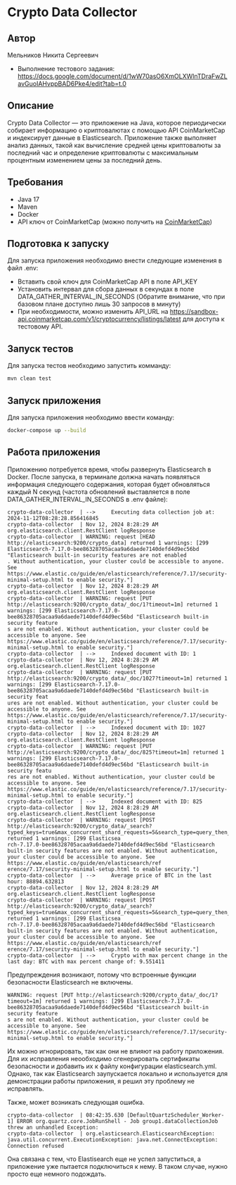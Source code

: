 # Crypto Data Collector

## Автор
Мельников Никита Сергеевич
- Выполнение тестового задания: https://docs.google.com/document/d/1wW70asO6XmOLXWlnTDraFwZLavGuoIAHvppBAD6Pke4/edit?tab=t.0

## Описание

Crypto Data Collector — это приложение на Java, которое периодически собирает информацию о криптовалютах с помощью API CoinMarketCap и индексирует данные в Elasticsearch. 
Приложение также выполняет анализ данных, такой как вычисление средней цены криптовалюты за последний час и определение криптовалюты с максимальным процентным изменением цены за последний день.

## Требования

- Java 17
- Maven
- Docker
- API ключ от CoinMarketCap (можно получить на [CoinMarketCap](https://coinmarketcap.com/))

## Подготовка к запуску

Для запуска приложения необходимо внести следующие изменения в файл .env:
- Вставить свой ключ для CoinMarketCap API в поле API_KEY
- Установить интервал для сбора данных в секундах в поле DATA_GATHER_INTERVAL_IN_SECONDS (Обратите внимание, что при базовом плане доступно лишь 30 запросов в минуту)
- При необходимости, можно изменить API_URL на https://sandbox-api.coinmarketcap.com/v1/cryptocurrency/listings/latest для доступа к тестовому API.

## Запуск тестов

Для запуска тестов необходимо запустить комманду:
```bash
mvn clean test
```

## Запуск приложения

Для запуска приложения необходимо ввести команду:
```bash
docker-compose up --build
```

## Работа приложения 

Приложению потребуется время, чтобы развернуть Elasticsearch в Docker.
После запуска, в терминале должна начать появляться информация следующего содержания, которая будет обновляться каждый N секунд (частота обновлений выставляется в поле DATA_GATHER_INTERVAL_IN_SECONDS в .env файле):

```
crypto-data-collector  | -->     Executing data collection job at: 2024-11-12T08:28:28.856416845
crypto-data-collector  | Nov 12, 2024 8:28:29 AM org.elasticsearch.client.RestClient logResponse
crypto-data-collector  | WARNING: request [HEAD http://elasticsearch:9200/crypto_data] returned 1 warnings: [299 Elasticsearch-7.17.0-bee86328705acaa9a6daede7140defd4d9ec56bd "Elasticsearch built-in security features are not enabled
. Without authentication, your cluster could be accessible to anyone. See https://www.elastic.co/guide/en/elasticsearch/reference/7.17/security-minimal-setup.html to enable security."]
crypto-data-collector  | Nov 12, 2024 8:28:29 AM org.elasticsearch.client.RestClient logResponse
crypto-data-collector  | WARNING: request [PUT http://elasticsearch:9200/crypto_data/_doc/1?timeout=1m] returned 1 warnings: [299 Elasticsearch-7.17.0-bee86328705acaa9a6daede7140defd4d9ec56bd "Elasticsearch built-in security feature
s are not enabled. Without authentication, your cluster could be accessible to anyone. See https://www.elastic.co/guide/en/elasticsearch/reference/7.17/security-minimal-setup.html to enable security."]
crypto-data-collector  | -->     Indexed document with ID: 1
crypto-data-collector  | Nov 12, 2024 8:28:29 AM org.elasticsearch.client.RestClient logResponse
crypto-data-collector  | WARNING: request [PUT http://elasticsearch:9200/crypto_data/_doc/1027?timeout=1m] returned 1 warnings: [299 Elasticsearch-7.17.0-bee86328705acaa9a6daede7140defd4d9ec56bd "Elasticsearch built-in security feat
ures are not enabled. Without authentication, your cluster could be accessible to anyone. See https://www.elastic.co/guide/en/elasticsearch/reference/7.17/security-minimal-setup.html to enable security."]
crypto-data-collector  | -->     Indexed document with ID: 1027
crypto-data-collector  | Nov 12, 2024 8:28:29 AM org.elasticsearch.client.RestClient logResponse
crypto-data-collector  | WARNING: request [PUT http://elasticsearch:9200/crypto_data/_doc/825?timeout=1m] returned 1 warnings: [299 Elasticsearch-7.17.0-bee86328705acaa9a6daede7140defd4d9ec56bd "Elasticsearch built-in security featu
res are not enabled. Without authentication, your cluster could be accessible to anyone. See https://www.elastic.co/guide/en/elasticsearch/reference/7.17/security-minimal-setup.html to enable security."]
crypto-data-collector  | -->     Indexed document with ID: 825
crypto-data-collector  | Nov 12, 2024 8:28:29 AM org.elasticsearch.client.RestClient logResponse
crypto-data-collector  | WARNING: request [POST http://elasticsearch:9200/crypto_data/_search?typed_keys=true&max_concurrent_shard_requests=5&search_type=query_then_fetch&batched_reduce_size=512] returned 1 warnings: [299 Elasticsea
rch-7.17.0-bee86328705acaa9a6daede7140defd4d9ec56bd "Elasticsearch built-in security features are not enabled. Without authentication, your cluster could be accessible to anyone. See https://www.elastic.co/guide/en/elasticsearch/ref
erence/7.17/security-minimal-setup.html to enable security."]
crypto-data-collector  | -->     Average price of BTC in the last hour: 88894.632813
crypto-data-collector  | Nov 12, 2024 8:28:29 AM org.elasticsearch.client.RestClient logResponse
crypto-data-collector  | WARNING: request [POST http://elasticsearch:9200/crypto_data/_search?typed_keys=true&max_concurrent_shard_requests=5&search_type=query_then_fetch&batched_reduce_size=512] returned 1 warnings: [299 Elasticsea
rch-7.17.0-bee86328705acaa9a6daede7140defd4d9ec56bd "Elasticsearch built-in security features are not enabled. Without authentication, your cluster could be accessible to anyone. See https://www.elastic.co/guide/en/elasticsearch/ref
erence/7.17/security-minimal-setup.html to enable security."]
crypto-data-collector  | -->     Crypto with max percent change in the last day: BTC with max percent change of: 9.551411
```

Предупреждения возникают,  потому что встроенные функции безопасности Elasticsearch не включены.
```
WARNING: request [PUT http://elasticsearch:9200/crypto_data/_doc/1?timeout=1m] returned 1 warnings: [299 Elasticsearch-7.17.0-bee86328705acaa9a6daede7140defd4d9ec56bd "Elasticsearch built-in security feature
s are not enabled. Without authentication, your cluster could be accessible to anyone. See https://www.elastic.co/guide/en/elasticsearch/reference/7.17/security-minimal-setup.html to enable security."]
```
Их можно игнорировать, так как они не влияют на работу приложения.
Для их исправления неообходимо сгенерировать сертификаты безопасности и добавить их к файлу конфигурации elasticsearch.yml. 
Однако, так как Elasticsearch заупускается локально и используется для демонстрации работы приложения, я решил эту проблему не исправлять.

Также, может возникать следующая ошибка.
```
crypto-data-collector  | 08:42:35.630 [DefaultQuartzScheduler_Worker-1] ERROR org.quartz.core.JobRunShell - Job group1.dataCollectionJob threw an unhandled Exception: 
crypto-data-collector  | org.elasticsearch.ElasticsearchException: java.util.concurrent.ExecutionException: java.net.ConnectException: Connection refused
```
Она связана с тем, что Elastisearch еще не успел запуститься, а приложение уже пытается подключиться к нему.
В таком случае, нужно просто еще немного подождать.
